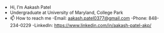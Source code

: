 - Hi, I’m Aakash Patel
- Undergraduate at University of Maryland, College Park
- 📫 How to reach me 
  -Email: aakash.patel0377@gmail.com
  -Phone: 848-234-0229
  -LinkedIn: https://www.linkedin.com/in/aakash-patel-akp/

